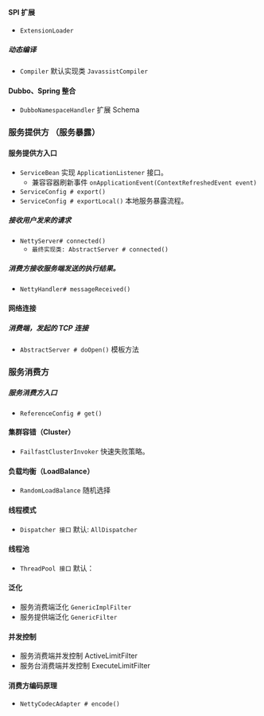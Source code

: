 #### SPI 扩展
- `ExtensionLoader` 


##### 动态编译
- `Compiler` 默认实现类 `JavassistCompiler` 


#### Dubbo、Spring 整合
- `DubboNamespaceHandler` 扩展 Schema

### 服务提供方 （服务暴露）
#### 服务提供方入口
- `ServiceBean` 实现 `ApplicationListener` 接口。
    - 兼容容器刷新事件 `onApplicationEvent(ContextRefreshedEvent event)`
- `ServiceConfig # export()`
- `ServiceConfig # exportLocal()` 本地服务暴露流程。

##### 接收用户发来的请求
- `NettyServer# connected()`
    - `最终实现类: AbstractServer # connected()`

##### 消费方接收服务端发送的执行结果。
- `NettyHandler# messageReceived()`


#### 网络连接
##### 消费端，发起的 TCP 连接
- `AbstractServer # doOpen()` 模板方法
 
 ### 服务消费方
 ##### 服务消费方入口
 - `ReferenceConfig # get()`



#### 集群容错（Cluster）
- `FailfastClusterInvoker` 快速失败策略。



#### 负载均衡（LoadBalance）
- `RandomLoadBalance` 随机选择

#### 线程模式
- `Dispatcher 接口` 默认: `AllDispatcher`

#### 线程池
- `ThreadPool 接口` 默认：


#### 泛化
- 服务消费端泛化 `GenericImplFilter`
- 服务提供端泛化 `GenericFilter`

#### 并发控制
- 服务消费端并发控制 ActiveLimitFilter
- 服务台消费端并发控制 ExecuteLimitFilter 


#### 消费方编码原理
- `NettyCodecAdapter # encode()`
